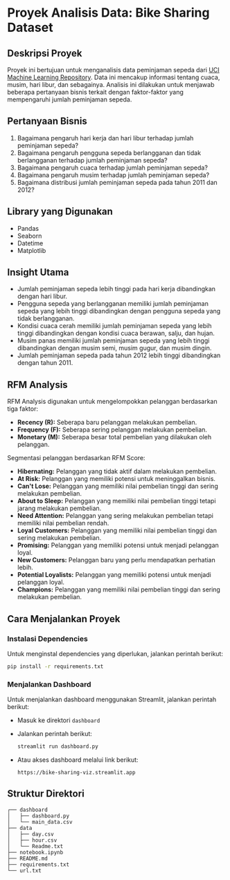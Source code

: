 # Proyek Analisis Data: Bike Sharing Dataset

## Deskripsi Proyek
Proyek ini bertujuan untuk menganalisis data peminjaman sepeda dari [UCI Machine Learning Repository](https://archive.ics.uci.edu/ml/datasets/Bike+Sharing+Dataset). Data ini mencakup informasi tentang cuaca, musim, hari libur, dan sebagainya. Analisis ini dilakukan untuk menjawab beberapa pertanyaan bisnis terkait dengan faktor-faktor yang mempengaruhi jumlah peminjaman sepeda.

## Pertanyaan Bisnis
1. Bagaimana pengaruh hari kerja dan hari libur terhadap jumlah peminjaman sepeda?
2. Bagaimana pengaruh pengguna sepeda berlangganan dan tidak berlangganan terhadap jumlah peminjaman sepeda?
3. Bagaimana pengaruh cuaca terhadap jumlah peminjaman sepeda?
4. Bagaimana pengaruh musim terhadap jumlah peminjaman sepeda?
5. Bagaimana distribusi jumlah peminjaman sepeda pada tahun 2011 dan 2012?

## Library yang Digunakan
- Pandas
- Seaborn
- Datetime
- Matplotlib

## Insight Utama
- Jumlah peminjaman sepeda lebih tinggi pada hari kerja dibandingkan dengan hari libur.
- Pengguna sepeda yang berlangganan memiliki jumlah peminjaman sepeda yang lebih tinggi dibandingkan dengan pengguna sepeda yang tidak berlangganan.
- Kondisi cuaca cerah memiliki jumlah peminjaman sepeda yang lebih tinggi dibandingkan dengan kondisi cuaca berawan, salju, dan hujan.
- Musim panas memiliki jumlah peminjaman sepeda yang lebih tinggi dibandingkan dengan musim semi, musim gugur, dan musim dingin.
- Jumlah peminjaman sepeda pada tahun 2012 lebih tinggi dibandingkan dengan tahun 2011.

## RFM Analysis
RFM Analysis digunakan untuk mengelompokkan pelanggan berdasarkan tiga faktor:
- **Recency (R):** Seberapa baru pelanggan melakukan pembelian.
- **Frequency (F):** Seberapa sering pelanggan melakukan pembelian.
- **Monetary (M):** Seberapa besar total pembelian yang dilakukan oleh pelanggan.

Segmentasi pelanggan berdasarkan RFM Score:
- **Hibernating:** Pelanggan yang tidak aktif dalam melakukan pembelian.
- **At Risk:** Pelanggan yang memiliki potensi untuk meninggalkan bisnis.
- **Can't Lose:** Pelanggan yang memiliki nilai pembelian tinggi dan sering melakukan pembelian.
- **About to Sleep:** Pelanggan yang memiliki nilai pembelian tinggi tetapi jarang melakukan pembelian.
- **Need Attention:** Pelanggan yang sering melakukan pembelian tetapi memiliki nilai pembelian rendah.
- **Loyal Customers:** Pelanggan yang memiliki nilai pembelian tinggi dan sering melakukan pembelian.
- **Promising:** Pelanggan yang memiliki potensi untuk menjadi pelanggan loyal.
- **New Customers:** Pelanggan baru yang perlu mendapatkan perhatian lebih.
- **Potential Loyalists:** Pelanggan yang memiliki potensi untuk menjadi pelanggan loyal.
- **Champions:** Pelanggan yang memiliki nilai pembelian tinggi dan sering melakukan pembelian.

## Cara Menjalankan Proyek

### Instalasi Dependencies
Untuk menginstal dependencies yang diperlukan, jalankan perintah berikut:
```bash
pip install -r requirements.txt
```

### Menjalankan Dashboard
Untuk menjalankan dashboard menggunakan Streamlit, jalankan perintah berikut:
- Masuk ke direktori `dashboard`
- Jalankan perintah berikut:
    ```bash
    streamlit run dashboard.py
    ```
- Atau akses dashboard melalui link berikut:

    `https://bike-sharing-viz.streamlit.app`

## Struktur Direktori
```
┌── dashboard
│   ├── dashboard.py
│   └── main_data.csv
├── data
│   ├── day.csv
│   ├── hour.csv
│   └── Readme.txt
├── notebook.ipynb
├── README.md
├── requirements.txt
└── url.txt
```